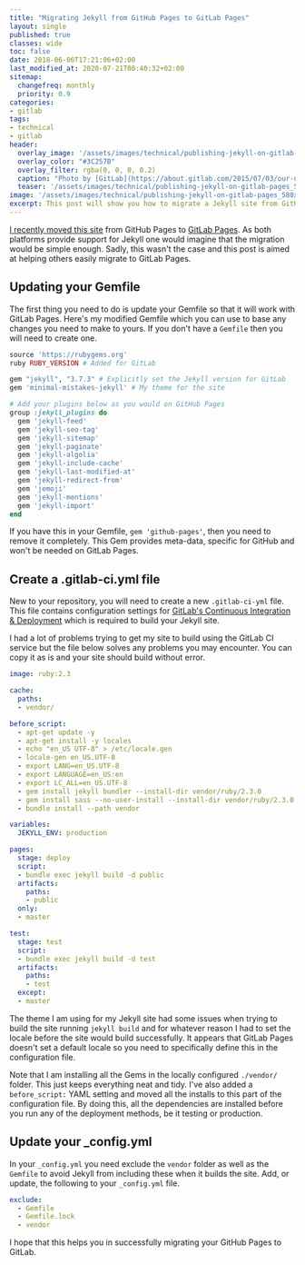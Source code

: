 ```yaml
---
title: "Migrating Jekyll from GitHub Pages to GitLab Pages"
layout: single
published: true
classes: wide
toc: false
date: 2018-06-06T17:21:06+02:00
last_modified_at: 2020-07-21T00:40:32+02:00
sitemap: 
  changefreq: monthly
  priority: 0.9
categories:
- gitlab
tags:
- technical
- gitlab
header:
  overlay_image: '/assets/images/technical/publishing-jekyll-on-gitlab-pages.jpg'
  overlay_color: "#3C257B"
  overlay_filter: rgba(0, 0, 0, 0.2)
  caption: "Photo by [GitLab](https://about.gitlab.com/2015/07/03/our-new-logo)"
  teaser: '/assets/images/technical/publishing-jekyll-on-gitlab-pages_580x300.jpg'
image: '/assets/images/technical/publishing-jekyll-on-gitlab-pages_580x300.jpg'
excerpt: This post will show you how to migrate a Jekyll site from GitHub Pages to GitLab Pages.
---
```

[I recently moved this site][1] from GitHub Pages to [GitLab Pages][gitlab]. As both platforms provide support for Jekyll one would imagine that the migration would be simple enough. Sadly, this wasn't the case and this post is aimed at helping others easily migrate to GitLab Pages.

## Updating your Gemfile

The first thing you need to do is update your Gemfile so that it will work with GitLab Pages. Here's my modified Gemfile which you can use to base any changes you need to make to yours. If you don't have a `Gemfile` then you will need to create one.

```ruby
source 'https://rubygems.org'
ruby RUBY_VERSION # Added for GitLab

gem "jekyll", "3.7.3" # Explicitly set the Jekyll version for GitLab
gem 'minimal-mistakes-jekyll' # My theme for the site

# Add your plugins below as you would on GitHub Pages
group :jekyll_plugins do
  gem 'jekyll-feed'
  gem 'jekyll-seo-tag'
  gem 'jekyll-sitemap'
  gem 'jekyll-paginate'
  gem 'jekyll-algolia'
  gem 'jekyll-include-cache'
  gem 'jekyll-last-modified-at'
  gem 'jekyll-redirect-from'
  gem 'jemoji'
  gem 'jekyll-mentions'
  gem 'jekyll-import'
end
```

If you have this in your Gemfile, `gem 'github-pages'`, then you need to remove it completely. This Gem provides meta-data, specific for GitHub and won't be needed on GitLab Pages.

## Create a .gitlab-ci.yml file

New to your repository, you will need to create a new `.gitlab-ci-yml` file. This file contains configuration settings for [GitLab's Continuous Integration & Deployment][ci] which is required to build your Jekyll site.

I had a lot of problems trying to get my site to build using the GitLab CI service but the file below solves any problems you may encounter. You can copy it as is and your site should build without error.

```yaml
image: ruby:2.3

cache:
  paths:
  - vendor/

before_script:
  - apt-get update -y
  - apt-get install -y locales
  - echo "en_US UTF-8" > /etc/locale.gen
  - locale-gen en_US.UTF-8
  - export LANG=en_US.UTF-8
  - export LANGUAGE=en_US:en
  - export LC_ALL=en_US.UTF-8
  - gem install jekyll bundler --install-dir vendor/ruby/2.3.0
  - gem install sass --no-user-install --install-dir vendor/ruby/2.3.0
  - bundle install --path vendor

variables:
  JEKYLL_ENV: production

pages:
  stage: deploy
  script:
  - bundle exec jekyll build -d public
  artifacts:
    paths:
    - public
  only:
  - master

test:
  stage: test
  script:
  - bundle exec jekyll build -d test
  artifacts:
    paths:
    - test
  except:
  - master
```

The theme I am using for my Jekyll site had some issues when trying to build the site running `jekyll build` and for whatever reason I had to set the locale before the site would build successfully. It appears that GitLab Pages doesn't set a default locale so you need to specifically define this in the configuration file.

Note that I am installing all the Gems in the locally configured `./vendor/` folder. This just keeps everything neat and tidy. I've also added a `before_script:` YAML setting and moved all the installs to this part of the configuration file. By doing this, all the dependencies are installed before you run any of the deployment methods, be it testing or production.

## Update your \_config.yml

In your `_config.yml` you need exclude the `vendor` folder as well as the `Gemfile` to avoid Jekyll from including these when it builds the site. Add, or update, the following to your `_config.yml` file.

```yaml
exclude:
  - Gemfile
  - Gemfile.lock
  - vendor
```

I hope that this helps you in successfully migrating your GitHub Pages to GitLab.

[1]: https://justin.hartman.me
[gitlab]: https://about.gitlab.com/features/pages/
[ci]: https://about.gitlab.com/features/gitlab-ci-cd/
